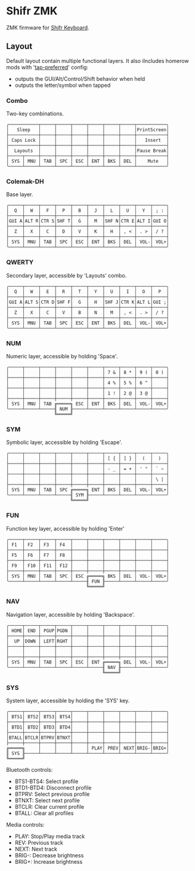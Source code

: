 # Shifr ZMK

ZMK firmware for [Shifr Keyboard](https://github.com/CityRunner/shifr).

## Layout
Default layout contain multiple functional layers.
It also iIncludes homerow mods with '[tap-preferred](https://zmk.dev/docs/behaviors/hold-tap)' config:
- outputs the GUI/Alt/Control/Shift behavior when held
- outputs the letter/symbol when tapped
### Combo
Two-key combinations.
```
╭───────────┬─────┬─────┬─────┬─────┬─────┬─────┬───────────╮
│   Sleep   │     │     │     │     │     │     │PrintScreen│
├───────────┼─────┼─────┼─────┼─────┼─────┼─────┼───────────┤
│ Caps Lock │     │     │     │     │     │     │   Insert  │
├───────────┼─────┼─────┼─────┼─────┼─────┼─────┼───────────┤
│  Layouts  │     │     │     │     │     │     │Pause Break│
├─────┬─────┼─────┼─────┼─────┼─────┼─────┼─────┼───────────┤
│ SYS │ MNU │ TAB │ SPC │ ESC │ ENT │ BKS │ DEL │    Mute   │
╰─────┴─────┴─────┴─────┴─────┴─────┴─────┴─────┴───────────╯
```
### Colemak-DH
Base layer.
```
╭─────┬─────┬─────┬─────┬─────┬─────┬─────┬─────┬─────┬─────╮
│  Q  │  W  │  F  │  P  │  B  │  J  │  L  │  U  │  Y  │ ; : │
├─────┼─────┼─────┼─────┼─────┼─────┼─────┼─────┼─────┼─────┤
│GUI A│ALT R│CTR S│SHF T│  G  │  M  │SHF N│CTR E│ALT I│GUI O│
├─────┼─────┼─────┼─────┼─────┼─────┼─────┼─────┼─────┼─────┤
│  Z  │  X  │  C  │  D  │  V  │  K  │  H  │ , < │ . > │ / ? │
├─────┼─────┼─────┼─────┼─────┼─────┼─────┼─────┼─────┼─────┤
│ SYS │ MNU │ TAB │ SPC │ ESC │ ENT │ BKS │ DEL │ VOL-│ VOL+│
╰─────┴─────┴─────┴─────┴─────┴─────┴─────┴─────┴─────┴─────╯
```
### QWERTY
Secondary layer, accessible by 'Layouts' combo.
```
╭─────┬─────┬─────┬─────┬─────┬─────┬─────┬─────┬─────┬─────╮
│  Q  │  W  │  E  │  R  │  T  │  Y  │  U  │  I  │  O  │  P  │
├─────┼─────┼─────┼─────┼─────┼─────┼─────┼─────┼─────┼─────┤
│GUI A│ALT S│CTR D│SHF F│  G  │  H  │SHF J│CTR K│ALT L│GUI ;│
├─────┼─────┼─────┼─────┼─────┼─────┼─────┼─────┼─────┼─────┤
│  Z  │  X  │  C  │  V  │  B  │  N  │  M  │ , < │ . > │ / ? │
├─────┼─────┼─────┼─────┼─────┼─────┼─────┼─────┼─────┼─────┤
│ SYS │ MNU │ TAB │ SPC │ ESC │ ENT │ BKS │ DEL │ VOL-│ VOL+│
╰─────┴─────┴─────┴─────┴─────┴─────┴─────┴─────┴─────┴─────╯
```
### NUM
Numeric layer, accessible by holding 'Space'.
```
╭─────┬─────┬─────┬─────┬─────┬─────┬─────┬─────┬─────┬─────╮
│     │     │     │     │     │     │ 7 & │ 8 * │ 9 ( │ 0 ) │
├─────┼─────┼─────┼─────┼─────┼─────┼─────┼─────┼─────┼─────┤
│     │     │     │     │     │     │ 4 % │ 5 % │ 6 ^ │     │
├─────┼─────┼─────┼─────┼─────┼─────┼─────┼─────┼─────┼─────┤
│     │     │     │     │     │     │ 1 ! │ 2 @ │ 3 @ │     │
├─────┼─────┼─────┼─────┼─────┼─────┼─────┼─────┼─────┼─────┤
│ SYS │ MNU │ TAB ╔═════╗ ESC │ ENT │ BKS │ DEL │ VOL-│ VOL+│
╰─────┴─────┴─────╢ NUM ╟─────┴─────┴─────┴─────┴─────┴─────╯
                  ╚═════╝
```
### SYM
Symbolic layer, accessible by holding 'Escape'.
```
╭─────┬─────┬─────┬─────┬─────┬─────┬─────┬─────┬─────┬─────╮
│     │     │     │     │     │     │ [ { │ ] } │  (  │  )  │
├─────┼─────┼─────┼─────┼─────┼─────┼─────┼─────┼─────┼─────┤
│     │     │     │     │     │     │ - _ │ = + │ ' " │ ` ~ │
├─────┼─────┼─────┼─────┼─────┼─────┼─────┼─────┼─────┼─────┤
│     │     │     │     │     │     │     │     │     │ \ | │
├─────┼─────┼─────┼─────┼─────┼─────┼─────┼─────┼─────┼─────┤
│ SYS │ MNU │ TAB │ SPC ╔═════╗ ENT │ BKS │ DEL │ VOL-│ VOL+│
╰─────┴─────┴─────┴─────╢ SYM ╟─────┴─────┴─────┴─────┴─────╯
                        ╚═════╝
```
### FUN
Function key layer, accessible by holding 'Enter'
```
╭─────┬─────┬─────┬─────┬─────┬─────┬─────┬─────┬─────┬─────╮
│ F1  │ F2  │ F3  │ F4  │     │     │     │     │     │     │
├─────┼─────┼─────┼─────┼─────┼─────┼─────┼─────┼─────┼─────┤
│ F5  │ F6  │ F7  │ F8  │     │     │     │     │     │     │
├─────┼─────┼─────┼─────┼─────┼─────┼─────┼─────┼─────┼─────┤
│ F9  │ F10 │ F11 │ F12 │     │     │     │     │     │     │
├─────┼─────┼─────┼─────┼─────┼─────┼─────┼─────┼─────┼─────┤
│ SYS │ MNU │ TAB │ SPC │ ESC ╔═════╗ BKS │ DEL │ VOL-│ VOL+│
╰─────┴─────┴─────┴─────┴─────╢ FUN ╟─────┴─────┴─────┴─────╯
                              ╚═════╝
```
### NAV
Navigation layer, accessible by holding 'Backspace'.
```
╭─────┬─────┬─────┬─────┬─────┬─────┬─────┬─────┬─────┬─────╮
│ HOME│ END │ PGUP│PGDN │     │     │     │     │     │     │
├─────┼─────┼─────┼─────┼─────┼─────┼─────┼─────┼─────┼─────┤
│  UP │DOWN │ LEFT│RGHT │     │     │     │     │     │     │
├─────┼─────┼─────┼─────┼─────┼─────┼─────┼─────┼─────┼─────┤
│     │     │     │     │     │     │     │     │     │     │
├─────┼─────┼─────┼─────┼─────┼─────┼─────┼─────┼─────┼─────┤
│ SYS │ MNU │ TAB │ SPC │ ESC │ ENT ╔═════╗ DEL │ VOL-│ VOL+│
╰─────┴─────┴─────┴─────┴─────┴─────╢ NAV ╟─────┴─────┴─────╯
                                    ╚═════╝
```
### SYS
System layer, accessible by holding the 'SYS' key.

```
╭─────┬─────┬─────┬─────┬─────┬─────┬─────┬─────┬─────┬─────╮
│ BTS1│ BTS2│ BTS3│ BTS4│     │     │     │     │     │     │
├─────┼─────┼─────┼─────┼─────┼─────┼─────┼─────┼─────┼─────┤
│ BTD1│ BTD2│ BTD3│ BTD4│     │     │     │     │     │     │
├─────┼─────┼─────┼─────┼─────┼─────┼─────┼─────┼─────┼─────┤
│BTALL│BTCLR│BTPRV│BTNXT│     │     │     │     │     │     │
├─────┼─────┼─────┼─────┼─────┼─────┼─────┼─────┼─────┼─────┤
╔═════╗     │     │     │     │ PLAY│ PREV│ NEXT│BRIG-│BRIG+│
║ SYS ╟─────┴─────┴─────┴─────┴─────┴─────┴─────┴─────┴─────╯
╚═════╝
```
Bluetooth controls:
- BTS1-BTS4: Select profile
- BTD1-BTD4: Disconnect profile
- BTPRV: Select previous profile
- BTNXT: Select next profile
- BTCLR: Clear current profile
- BTALL: Clear all profiles

Media controls:
- PLAY: Stop/Play media track
- REV: Previous track
- NEXT: Next track
- BRIG-: Decrease brightness
- BRIG+: Increase brightness
